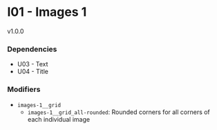 # I01 - Images 1
v1.0.0

### Dependencies
* U03 - Text
* U04 - Title

### Modifiers
* `images-1__grid`
    * `images-1__grid_all-rounded`: Rounded corners for all corners of each individual image
